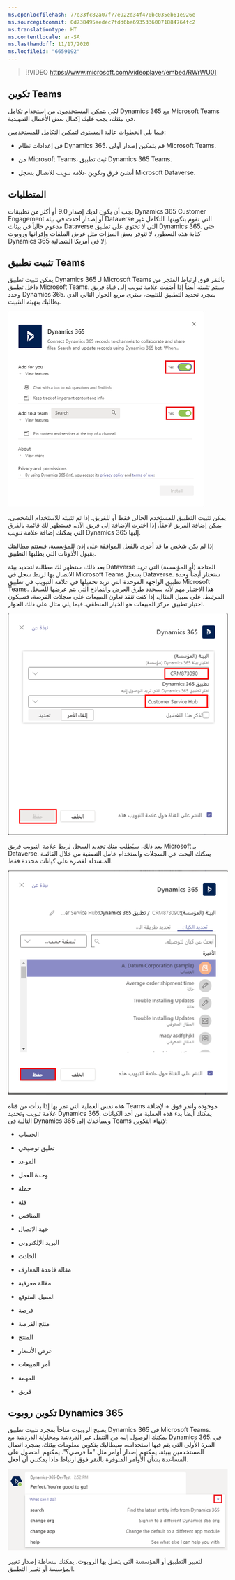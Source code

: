```yaml
---
ms.openlocfilehash: 77e33fc82a07f77e922d34f470bc035eb61e926e
ms.sourcegitcommit: 0d738495aedec7fdd6ba69353360071884764fc2
ms.translationtype: HT
ms.contentlocale: ar-SA
ms.lasthandoff: 11/17/2020
ms.locfileid: "6659192"
---
```

> [!VIDEO https://www.microsoft.com/videoplayer/embed/RWrWU0]

## <a name="configuring-teams"></a>تكوين Teams

لكي يتمكن المستخدمون من استخدام تكامل Dynamics 365 مع Microsoft Teams في بيئتك، يجب عليك إكمال بعض الأعمال التمهيدية. 

فيما يلي الخطوات عالية المستوى لتمكين التكامل للمستخدمين:

- في إعدادات نظام Dynamics 365، قم بتمكين إصدار أولي Microsoft Teams.

- من Microsoft Teams، ثبت تطبيق Dynamics 365 Teams.

- أنشئ فرق وتكوين علامة تبويب للاتصال بسجل Microsoft Dataverse.

## <a name="requirements"></a>المتطلبات
يجب أن يكون لديك إصدار 9.0 أو أكثر من تطبيقات Dynamics 365 Customer Engagement أو إصدار أحدث في بيئة Dataverse التي تقوم بتكوينها. التكامل غير مدعوم حالياً في بيئات Dataverse التي لا تحتوي على تطبيق Dynamics 365. حتى كتابة هذه السطور، لا تتوفر بعض الميزات مثل عرض الملفات وإقرانها وروبوت Dynamics 365 إلا في أمريكا الشمالية.

## <a name="installing-the-teams-app"></a>تثبيت تطبيق Teams
يمكن تثبيت تطبيق Dynamics 365 لـ Microsoft Teams بالنقر فوق ارتباط المتجر من داخل تطبيق Microsoft Teams. سيتم تثبيته أيضاً إذا أضفت علامة تبويب إلى قناة فريق وحدد Dynamics 365. بمجرد تحديد التطبيق للتثبيت، سترى مربع الحوار التالي الذي يطالبك بتهيئة التثبيت.

![لقطة شاشة تعرض تمكين الفرق لتطبيق Dynamics 365](../media/T3_ConfiguringTeams_image1.png)

يمكن تثبيت التطبيق للمستخدم الحالي فقط أو للفريق. إذا تم تثبيته للاستخدام الشخصي، يمكن إضافة الفريق لاحقاً. إذا اخترت الإضافة إلى فريق الآن، فستظهر لك قائمة بالفرق التي يمكنك إضافة علامة تبويب Dynamics 365 إليها.

إذا لم يكن شخص ما قد أجرى بالفعل الموافقة على إذن للمؤسسة، فستتم مطالبتك بقبول الأذونات التي يطلبها التطبيق.

بعد ذلك، ستظهر لك مطالبة لتحديد بيئة Dataverse المتاحة (أو المؤسسة) التي تريد الاتصال بها لربط سجل في Microsoft Teams بسجل Dataverse. ستختار أيضاً وحدة تطبيق الواجهة الموحدة التي تريد تحميلها في علامة التبويب في تطبيق Microsoft Teams. هذا الاختيار مهم لأنه سيحدد طرق العرض والنماذج التي يتم عرضها للسجل المرتبط. على سبيل المثال، إذا كنت تنفذ تعاون المبيعات على سجلات الفرصة، فسيكون اختيار تطبيق مركز المبيعات هو الخيار المنطقي. فيما يلي مثال على ذلك الحوار.

![لقطة شاشة تعرض المؤسسة والتطبيق اللذين تضيف Teams إليهما](../media/T3_ConfiguringTeams_image2.png)

بعد ذلك، سيُطلب منك تحديد السجل لربط علامة التبويب فريق Microsoft بـ Dataverse. يمكنك البحث عن السجلات واستخدام عامل التصفية من خلال القائمة المنسدلة لقصره على كيانات محددة فقط.

![لقطة شاشة توضح الكيانات المطلوب ربط علامة تبويب الفريق بها](../media/T3_ConfiguringTeams_image3.png)

هذه نفس العملية التي تمر بها إذا بدأت من قناة Teams موجودة وانقر فوق + لإضافة علامة تبويب وتحديد Dynamics 365. يمكنك أيضاً بدء هذه العملية من أحد الكيانات التالية في Dynamics 365 وسيأخذك إلى Teams لإنهاء التكوين:

- الحساب

- تعليق توضيحي

- الموعد

- وحدة العمل

- حملة

- فئة

- المنافس

- جهة الاتصال

- البريد الإلكتروني

- الحادث

- مقالة قاعدة المعارف

- مقالة معرفية

- العميل المتوقع

- فرصة

- منتج الفرصة

- المنتج

- عرض الأسعار

- أمر المبيعات

- المهمة

- فريق

## <a name="configuring-the-dynamics-365-bot"></a>تكوين روبوت Dynamics 365

يصبح الروبوت متاحاً بمجرد تثبيت تطبيق Dynamics 365 في Microsoft Teams. يمكنك الوصول إليه من التنقل عبر الدردشة ومحاولة الدردشة مع Dynamics 365. في المرة الأولى التي يتم فيها استخدامه، سيطالبك بتكوين معلومات بيئتك. بمجرد اتصال المستخدمين ببيئة، يمكنهم إصدار أوامر مثل "ما فرصي؟". يمكنهم الحصول على المساعدة بشأن الأوامر المتوفرة بالنقر فوق ارتباط ماذا يمكنني أن أفعل. 

![لقطة شاشة تعرض الخيارات المختلفة المتاحة مع الروبوت](../media/T3_ConfiguringTeams_image4.png)

لتغيير التطبيق أو المؤسسة التي يتصل بها الروبوت، يمكنك ببساطة إصدار تغيير المؤسسة أو تغيير التطبيق.
